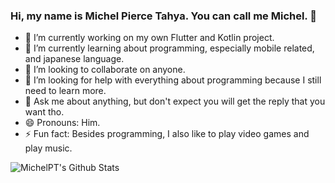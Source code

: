 ### Hi, my name is Michel Pierce Tahya. You can call me Michel. 👋

- 🔭 I’m currently working on my own Flutter and Kotlin project.
- 🌱 I’m currently learning about programming, especially mobile related, and japanese language.
- 👯 I’m looking to collaborate on anyone.
- 🤔 I’m looking for help with everything about programming because I still need to learn more.
- 💬 Ask me about anything, but don't expect you will get the reply that you want tho.
- 😄 Pronouns: Him.
- ⚡ Fun fact: Besides programming, I also like to play video games and play music.




<img align="left" alt="MichelPT's Github Stats" src="https://github-readme-stats.vercel.app/api?username=anuraghazra&show_icons=true&$hide_border=true$theme=radical" />
<!--



**MichelPT/MichelPT** is a ✨ _special_ ✨ repository because its `README.md` (this file) appears on your GitHub profile.
- 📫 How to reach me: ...


-->




